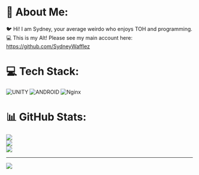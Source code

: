 # 💫 About Me:
🐦 Hi! I am Sydney, your average weirdo who enjoys TOH and programming.<br>💻 This is my Alt! Please see my main account here: https://github.com/SydneyWafflez


# 💻 Tech Stack:
![UNITY](https://img.shields.io/badge/Unity-%2320232a.svg?style=for-the-badge&logo=unity&logoColor=white) ![ANDROID](https://img.shields.io/badge/android-%2320232a.svg?style=for-the-badge&logo=android&logoColor=%a4c639) ![Nginx](https://img.shields.io/badge/nginx-%23009639.svg?style=for-the-badge&logo=nginx&logoColor=white)
# 📊 GitHub Stats:
![](https://github-readme-stats.vercel.app/api?username=FlapjackNoceda&theme=dark&hide_border=false&include_all_commits=true&count_private=true)<br/>
![](https://github-readme-streak-stats.herokuapp.com/?user=FlapjackNoceda&theme=dark&hide_border=false)<br/>
![](https://github-readme-stats.vercel.app/api/top-langs/?username=FlapjackNoceda&theme=dark&hide_border=false&include_all_commits=true&count_private=true&layout=compact)

---
[![](https://visitcount.itsvg.in/api?id=FlapjackNoceda&icon=0&color=0)](https://visitcount.itsvg.in)

